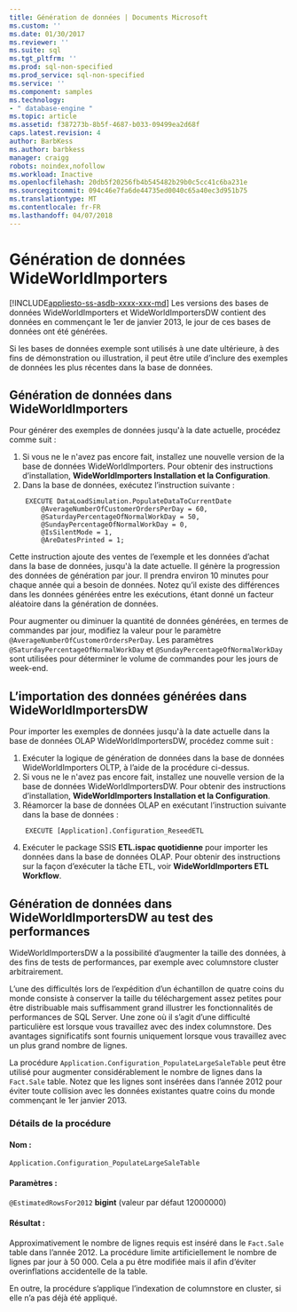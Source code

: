 ```yaml
---
title: Génération de données | Documents Microsoft
ms.custom: ''
ms.date: 01/30/2017
ms.reviewer: ''
ms.suite: sql
ms.tgt_pltfrm: ''
ms.prod: sql-non-specified
ms.prod_service: sql-non-specified
ms.service: ''
ms.component: samples
ms.technology:
- " database-engine "
ms.topic: article
ms.assetid: f387273b-8b5f-4687-b033-09499ea2d68f
caps.latest.revision: 4
author: BarbKess
ms.author: barbkess
manager: craigg
robots: noindex,nofollow
ms.workload: Inactive
ms.openlocfilehash: 20db5f20256fb4b545482b29b0c5cc41c6ba231e
ms.sourcegitcommit: 094c46e7fa6de44735ed0040c65a40ec3d951b75
ms.translationtype: MT
ms.contentlocale: fr-FR
ms.lasthandoff: 04/07/2018
---
```

# <a name="wideworldimporters-data-generation"></a>Génération de données WideWorldImporters
[!INCLUDE[appliesto-ss-asdb-xxxx-xxx-md](../../includes/appliesto-ss-asdb-xxxx-xxx-md.md)]
Les versions des bases de données WideWorldImporters et WideWorldImportersDW contient des données en commençant le 1er de janvier 2013, le jour de ces bases de données ont été générées.

Si les bases de données exemple sont utilisés à une date ultérieure, à des fins de démonstration ou illustration, il peut être utile d’inclure des exemples de données les plus récentes dans la base de données.

## <a name="data-generation-in-wideworldimporters"></a>Génération de données dans WideWorldImporters

Pour générer des exemples de données jusqu'à la date actuelle, procédez comme suit :

1. Si vous ne le n'avez pas encore fait, installez une nouvelle version de la base de données WideWorldImporters. Pour obtenir des instructions d’installation, **WideWorldImporters Installation et la Configuration**.
2. Dans la base de données, exécutez l’instruction suivante :

```
    EXECUTE DataLoadSimulation.PopulateDataToCurrentDate
        @AverageNumberOfCustomerOrdersPerDay = 60,
        @SaturdayPercentageOfNormalWorkDay = 50,
        @SundayPercentageOfNormalWorkDay = 0,
        @IsSilentMode = 1,
        @AreDatesPrinted = 1;
```

Cette instruction ajoute des ventes de l’exemple et les données d’achat dans la base de données, jusqu'à la date actuelle. Il génère la progression des données de génération par jour. Il prendra environ 10 minutes pour chaque année qui a besoin de données. Notez qu’il existe des différences dans les données générées entre les exécutions, étant donné un facteur aléatoire dans la génération de données.

Pour augmenter ou diminuer la quantité de données générées, en termes de commandes par jour, modifiez la valeur pour le paramètre `@AverageNumberOfCustomerOrdersPerDay`. Les paramètres `@SaturdayPercentageOfNormalWorkDay` et `@SundayPercentageOfNormalWorkDay` sont utilisées pour déterminer le volume de commandes pour les jours de week-end.

## <a name="importing-generated-data-in-wideworldimportersdw"></a>L’importation des données générées dans WideWorldImportersDW

Pour importer les exemples de données jusqu'à la date actuelle dans la base de données OLAP WideWorldImportersDW, procédez comme suit :

1. Exécuter la logique de génération de données dans la base de données WideWorldImporters OLTP, à l’aide de la procédure ci-dessus.
2. Si vous ne le n'avez pas encore fait, installez une nouvelle version de la base de données WideWorldImportersDW. Pour obtenir des instructions d’installation, **WideWorldImporters Installation et la Configuration**.
3. Réamorcer la base de données OLAP en exécutant l’instruction suivante dans la base de données :

```
    EXECUTE [Application].Configuration_ReseedETL
```

4. Exécuter le package SSIS **ETL.ispac quotidienne** pour importer les données dans la base de données OLAP. Pour obtenir des instructions sur la façon d’exécuter la tâche ETL, voir **WideWorldImporters ETL Workflow**.

## <a name="generating-data-in-wideworldimportersdw-for-performance-testing"></a>Génération de données dans WideWorldImportersDW au test des performances

WideWorldImportersDW a la possibilité d’augmenter la taille des données, à des fins de tests de performances, par exemple avec columnstore cluster arbitrairement.

L’une des difficultés lors de l’expédition d’un échantillon de quatre coins du monde consiste à conserver la taille du téléchargement assez petites pour être distribuable mais suffisamment grand illustrer les fonctionnalités de performances de SQL Server. Une zone où il s’agit d’une difficulté particulière est lorsque vous travaillez avec des index columnstore. Des avantages significatifs sont fournis uniquement lorsque vous travaillez avec un plus grand nombre de lignes. 

La procédure `Application.Configuration_PopulateLargeSaleTable` peut être utilisé pour augmenter considérablement le nombre de lignes dans la `Fact.Sale` table. Notez que les lignes sont insérées dans l’année 2012 pour éviter toute collision avec les données existantes quatre coins du monde commençant le 1er janvier 2013.

### <a name="procedure-details"></a>Détails de la procédure

#### <a name="name"></a>Nom : 

    Application.Configuration_PopulateLargeSaleTable

#### <a name="parameters"></a>Paramètres :

  `@EstimatedRowsFor2012` **bigint** (valeur par défaut 12000000)

#### <a name="result"></a>Résultat :

Approximativement le nombre de lignes requis est inséré dans le `Fact.Sale` table dans l’année 2012. La procédure limite artificiellement le nombre de lignes par jour à 50 000. Cela a pu être modifiée mais il afin d’éviter overinflations accidentelle de la table.

En outre, la procédure s’applique l’indexation de columnstore en cluster, si elle n’a pas déjà été appliqué.
